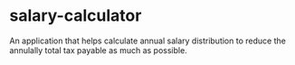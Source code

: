 # salary-calculator

An application that helps calculate annual salary distribution to reduce the annulally total tax payable as much as possible.
